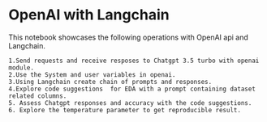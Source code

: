 # OpenAI with Langchain

This notebook showcases the following operations with OpenAI api and Langchain.

    1.Send requests and receive resposes to Chatgpt 3.5 turbo with openai module.
    2.Use the System and user variables in openai. 
    3.Using Langchain create chain of prompts and responses.  
    4.Explore code suggestions  for EDA with a prompt containing dataset related columns.  
    5. Assess Chatgpt responses and accuracy with the code suggestions.  
    6. Explore the temperature parameter to get reproducible result.   
